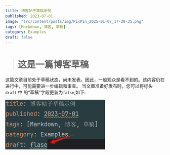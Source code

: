 ```yaml
---
title: 博客帖子草稿示例
published: 2023-07-01
image: "src/content/posts/img/PixPin_2025-01-07_17-20-35.png"
tags: [Markdown, 博客, 草稿]
category: Examples
draft: false
---
```


> # 这是一篇博客草稿

  这篇文章目前处于草稿状态，尚未发表。因此，一般观众是看不到的。该内容仍在进行中，可能需要进一步编辑和审查。
当文章准备好发布时，您可以将标头 `draft` 中 的“草稿”字段更新为`false`,如下:

![](src/content/posts/img/PixPin_2025-01-07_17-20-35.png)